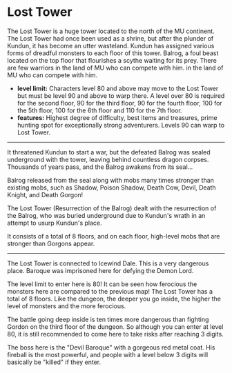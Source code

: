 # Lost Tower

The Lost Tower is a huge tower located to the north of the MU continent. The Lost Tower had once been used as a shrine, but after the plunder of Kundun, it has become an utter wasteland. Kundun has assigned various forms of dreadful monsters to each floor of this tower. Balrog, a foul beast located on the top floor that flourishes a scythe waiting for its prey. There are few warriors in the land of MU who can compete with him. in the land of MU who can compete with him.

- **level limit:** Characters level 80 and above may move to the Lost Tower but must be level 90 and above to warp there. A level over 80 is required for the second floor, 90 for the third floor, 90 for the fourth floor, 100 for the 5th floor, 100 for the 6th floor and 110 for the 7th floor.
- **features:** Highest degree of difficulty, best items and treasures, prime hunting spot for exceptionally strong adventurers. Levels 90 can warp to Lost Tower.

---

It threatened Kundun to start a war, but the defeated Balrog was sealed underground
with the tower, leaving behind countless dragon corpses. Thousands of years pass,
and the Balrog awakens from its seal...

Balrog released from the seal along with mobs many times stronger than existing mobs,
such as Shadow, Poison Shadow, Death Cow, Devil, Death Knight, and Death Gorgon!

The Lost Tower (Resurrection of the Balrog) dealt with the resurrection of the Balrog,
who was buried underground due to Kundun's wrath in an attempt to usurp Kundun's place.

It consists of a total of 8 floors, and on each floor, high-level mobs that are stronger than Gorgons appear.

---

The Lost Tower is connected to Icewind Dale. This is a very dangerous place. Baroque was imprisoned here for defying the Demon Lord.

The level limit to enter here is 80! It can be seen how ferocious the monsters here are compared to the previous map! The Lost Tower has a total of 8 floors. Like the dungeon, the deeper you go inside, the higher the level of monsters and the more ferocious.

The battle going deep inside is ten times more dangerous than fighting Gordon on the third floor of the dungeon. So although you can enter at level 80, it is still recommended to come here to take risks after reaching 3 digits.

The boss here is the "Devil Baroque" with a gorgeous red metal coat. His fireball is the most powerful, and people with a level below 3 digits will basically be "killed" if they enter.
